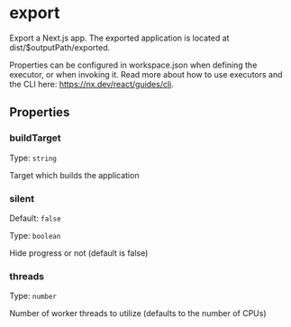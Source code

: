 # export

Export a Next.js app. The exported application is located at dist/$outputPath/exported.

Properties can be configured in workspace.json when defining the executor, or when invoking it.
Read more about how to use executors and the CLI here: https://nx.dev/react/guides/cli.

## Properties

### buildTarget

Type: `string`

Target which builds the application

### silent

Default: `false`

Type: `boolean`

Hide progress or not (default is false)

### threads

Type: `number`

Number of worker threads to utilize (defaults to the number of CPUs)
